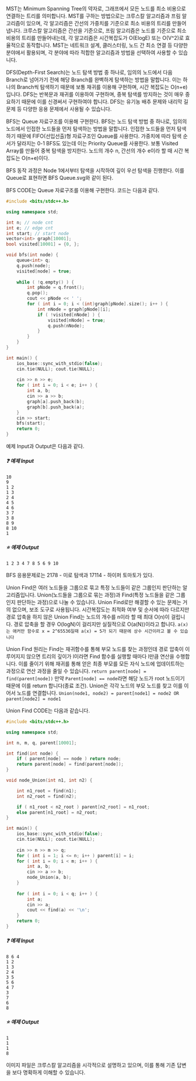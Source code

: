 MST는 Minimum Spanning Tree의 약자로, 그래프에서 모든 노드를 최소 비용으로 연결하는 트리를 의미합니다. MST를 구하는 방법으로는 크루스칼 알고리즘과 프림 알고리즘이 있으며, 각 알고리즘은 간선의 가중치를 기준으로 최소 비용의 트리를 만들어냅니다. 크루스칼 알고리즘은 간선을 기준으로, 프림 알고리즘은 노드를 기준으로 최소 비용의 트리를 만들어내는데, 각 알고리즘은 시간복잡도가 O(ElogE) 또는 O(V^2)로 효율적으로 동작합니다. MST는 네트워크 설계, 클러스터링, 노드 간 최소 연결 등 다양한 분야에서 활용되며, 각 분야에 따라 적합한 알고리즘과 방법을 선택하여 사용할 수 있습니다.

DFS(Depth-First Search)는 노드 탐색 방법 중 하나로, 임의의 노드에서 다음 Branch로 넘어가기 전에 해당 Branch를 완벽하게 탐색하는 방법을 말합니다. 이는 하나의 Branch씩 탐색하기 때문에 보통 재귀를 이용해 구현하며, 시간 복잡도는 O(n+e)입니다. DFS는 반복문과 재귀를 이용하여 구현하며, 중복 탐색를 방지하는 것이 매우 중요하기 때문에 이를 신경써서 구현하여야 합니다. DFS는 유기농 배추 문제와 내리막 길 문제 등 다양한 응용 문제에서 사용될 수 있습니다.

BFS는 Queue 자료구조를 이용해 구현한다. BFS는 노드 탐색 방법 중 하나로, 임의의 노드에서 인접한 노드들을 먼저 탐색하는 방법을 말합니다. 인접한 노드들을 먼저 탐색하기 때문에 FIFO(선입선출)형 자료구조인 Queue를 사용한다. 가중치에 따라 탐색 순서가 달라지는 0-1 BFS도 있는데 이는 Priority Queue를 사용한다. 보통 Visited Array를 만들어 중복 탐색을 방지한다. 노드의 개수 n, 간선의 개수 e이라 할 때 시간 복잡도는 O(n+e)이다.

BFS 동작 과정은 Node 1에서부터 탐색을 시작하여 깊이 우선 탐색을 진행한다. 이를 Queue로 표현하면 BFS Queue.svg와 같이 된다.

BFS CODE는 Queue 자료구조를 이용해 구현한다. 코드는 다음과 같다.
```cpp
#include <bits/stdc++.h>

using namespace std;

int n; // node cnt
int e; // edge cnt
int start; // start node
vector<int> graph[10001];
bool visited[10001] = {0, };

void bfs(int node) {
	queue<int> q;
	q.push(node);
	visited[node] = true;
	
	while ( !q.empty() ) {
		int pNode = q.front();
		q.pop();
		cout << pNode << ' ';
		for ( int i = 0; i < (int)graph[pNode].size(); i++ ) {
			int nNode = graph[pNode][i];
			if ( !visited[nNode] ) {
				visited[nNode] = true;
				q.push(nNode);
			}
		}
	}
}

int main() {
	ios_base::sync_with_stdio(false);
	cin.tie(NULL); cout.tie(NULL);
	
	cin >> n >> e;
	for ( int i = 0; i < e; i++ ) {
		int a, b;
		cin >> a >> b;
		graph[a].push_back(b);
		graph[b].push_back(a);
	}
	cin >> start;
	bfs(start);
	return 0;
}
```
예제 Input과 Output은 다음과 같다.
##### ❓ 예제 Input
	10
	9
	1 2
	1 3
	2 4
	4 5
	4 6
	3 7
	3 8
	8 9
	8 10
	1
##### ⭐ 예제 Output
	1 2 3 4 7 8 5 6 9 10

BFS 응용문제로는 2178 - 미로 탐색과 17114 - 하이퍼 토마토가 있다.

Union Find은 여러 노드들을 그룹으로 묶고 특정 노드들이 같은 그룹인지 판단하는 알고리즘입니다. Union(노드들을 그룹으로 묶는 과정)과 Find(특정 노드들을 같은 그룹인지 판단하는 과정)으로 나눌 수 있습니다. Union Find로만 해결할 수 있는 문제는 거의 없으며, 보조 도구로 사용됩니다. 시간복잡도는 최적화 여부 및 순서에 따라 다르지만 경로 압축을 하지 않은 Union Find는 노드의 개수를 n이라 할 때 최대 O(n)이 걸립니다. 경로 압축을 할 경우 O(logN)이 걸리지만 실질적으로 O(a(N))이라고 합니다. `a(x)는 애커만 함수로 x = 2^65536일때 a(x) = 5가 되기 때문에 상수 시간이라고 볼 수 있습니다`

Union Find 원리는 Find는 재귀함수를 통해 부모 노드를 찾는 과정인데 경로 압축이 이루어지지 않으면 트리의 깊이가 l이라면 Find 함수를 실행할 때마다 l만큼 연산을 수행합니다. 이를 줄이기 위해 재귀를 통해 얻은 최종 부모를 모든 자식 노드에 업데이트하는 과정으로 연산 과정을 줄일 수 있습니다. `return parent[node] = find(parent[node])` 만약 `Parent[node] == node`라면 해당 노드가 root 노드이기 때문에 이를 return 합니다(종료 조건). Union은 각각 노드의 부모 노드를 찾고 이를 이어서 노드를 연결합니다. `Union(node1, node2) = parent[node1] = node2 OR parent[node2] = node1`

Union Find CODE는 다음과 같습니다.
```cpp
#include <bits/stdc++.h>

using namespace std;

int n, m, q, parent[10001];

int find(int node) {
    if ( parent[node] == node ) return node;
    return parent[node] = find(parent[node]);
}

void node_Union(int n1, int n2) {

    int n1_root = find(n1);
    int n2_root = find(n2);

    if ( n1_root < n2_root ) parent[n2_root] = n1_root;
    else parent[n1_root] = n2_root;
}

int main() {
    ios_base::sync_with_stdio(false);
    cin.tie(NULL); cout.tie(NULL);
    
    cin >> n >> m >> q;
    for ( int i = 1; i <= n; i++ ) parent[i] = i;
    for ( int i = 0; i < m; i++ ) {
        int a, b;
        cin >> a >> b;
        node_Union(a, b);
    }
    
    for ( int i = 0; i < q; i++ ) {
        int a;
        cin >> a;
        cout << find(a) << '\n';
    }
    return 0;
}
```
##### ❓ 예제 Input
	8 6 4
	1 2
	1 3
	2 4
	3 5
	5 6
	4 7
	3
	7
	6
	8
##### ⭐ 예제 Output
	1
	1
	1
	8

이미지 파일은 크루스칼 알고리즘을 시각적으로 설명하고 있으며, 이를 통해 기존 답변을 보다 명확하게 이해할 수 있습니다.